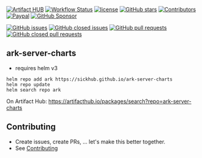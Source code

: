 [![Artifact HUB](https://img.shields.io/endpoint?url=https://artifacthub.io/badge/repository/ark-server-charts)](https://artifacthub.io/packages/search?repo=ark-server-charts)
[![Workflow Status](https://img.shields.io/github/actions/workflow/status/sickhub/ark-server-charts/release.yaml)](https://github.com/SickHub/ark-server-charts/actions)
[![license](https://img.shields.io/github/license/sickhub/ark-server-charts.svg)](https://github.com/sickhub/ark-server-charts/blob/master/LICENSE)
[![GitHub stars](https://img.shields.io/github/stars/sickhub/ark-server-charts.svg)](https://github.com/sickhub/ark-server-charts)
[![Contributors](https://img.shields.io/github/contributors/sickhub/ark-server-charts.svg)](https://github.com/sickhub/ark-server-charts/graphs/contributors)
[![Paypal](https://img.shields.io/badge/donate-paypal-00457c.svg?logo=paypal)](https://www.paypal.com/cgi-bin/webscr?cmd=_s-xclick&hosted_button_id=FTXDN7LCDWUEA&source=url)
[![GitHub Sponsor](https://img.shields.io/badge/github-sponsor-blue?logo=github)](https://github.com/sponsors/SickHub)

[![GitHub issues](https://img.shields.io/github/issues/sickhub/ark-server-charts.svg)](https://github.com/sickhub/ark-server-charts/issues)
[![GitHub closed issues](https://img.shields.io/github/issues-closed/sickhub/ark-server-charts.svg)](https://github.com/sickhub/ark-server-charts/issues?q=is%3Aissue+is%3Aclosed)
[![GitHub pull requests](https://img.shields.io/github/issues-pr/sickhub/ark-server-charts.svg)](https://github.com/sickhub/ark-server-charts/pulls)
[![GitHub closed pull requests](https://img.shields.io/github/issues-pr-closed/sickhub/ark-server-charts.svg)](https://github.com/sickhub/ark-server-charts/pulls?q=is%3Apr+is%3Aclosed)

## ark-server-charts
* requires helm v3

```shell script
helm repo add ark https://sickhub.github.io/ark-server-charts
helm repo update
helm search repo ark
```

On Artifact Hub: https://artifacthub.io/packages/search?repo=ark-server-charts

## Contributing
* Create issues, create PRs, ... let's make this better together.
* See [Contributing](CONTRIBUTING.md)
